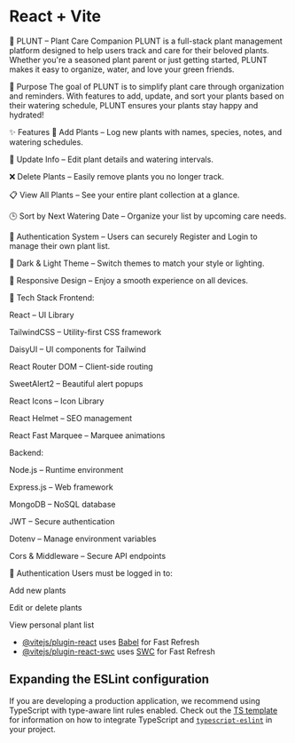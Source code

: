 # React + Vite
🌿 PLUNT – Plant Care Companion
PLUNT is a full-stack plant management platform designed to help users track and care for their beloved plants. Whether you're a seasoned plant parent or just getting started, PLUNT makes it easy to organize, water, and love your green friends.

🚀 Purpose
The goal of PLUNT is to simplify plant care through organization and reminders. With features to add, update, and sort your plants based on their watering schedule, PLUNT ensures your plants stay happy and hydrated!

✨ Features
🌱 Add Plants – Log new plants with names, species, notes, and watering schedules.

📝 Update Info – Edit plant details and watering intervals.

❌ Delete Plants – Easily remove plants you no longer track.

📋 View All Plants – See your entire plant collection at a glance.

🕒 Sort by Next Watering Date – Organize your list by upcoming care needs.

🔐 Authentication System – Users can securely Register and Login to manage their own plant list.

🎨 Dark & Light Theme – Switch themes to match your style or lighting.

📱 Responsive Design – Enjoy a smooth experience on all devices.

🧠 Tech Stack
Frontend:

React – UI Library

TailwindCSS – Utility-first CSS framework

DaisyUI – UI components for Tailwind

React Router DOM – Client-side routing

SweetAlert2 – Beautiful alert popups

React Icons – Icon Library

React Helmet – SEO management

React Fast Marquee – Marquee animations

Backend:

Node.js – Runtime environment

Express.js – Web framework

MongoDB – NoSQL database

JWT – Secure authentication

Dotenv – Manage environment variables

Cors & Middleware – Secure API endpoints

🔐 Authentication
Users must be logged in to:

Add new plants

Edit or delete plants

View personal plant list





- [@vitejs/plugin-react](https://github.com/vitejs/vite-plugin-react/blob/main/packages/plugin-react) uses [Babel](https://babeljs.io/) for Fast Refresh
- [@vitejs/plugin-react-swc](https://github.com/vitejs/vite-plugin-react/blob/main/packages/plugin-react-swc) uses [SWC](https://swc.rs/) for Fast Refresh

## Expanding the ESLint configuration

If you are developing a production application, we recommend using TypeScript with type-aware lint rules enabled. Check out the [TS template](https://github.com/vitejs/vite/tree/main/packages/create-vite/template-react-ts) for information on how to integrate TypeScript and [`typescript-eslint`](https://typescript-eslint.io) in your project.
